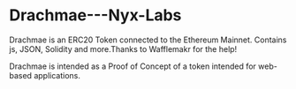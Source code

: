 # Drachmae---Nyx-Labs
Drachmae is an ERC20 Token connected to the Ethereum Mainnet. Contains js, JSON, Solidity and more.Thanks to Wafflemakr for the help!


Drachmae is intended as a Proof of Concept of a token intended for web-based applications.

